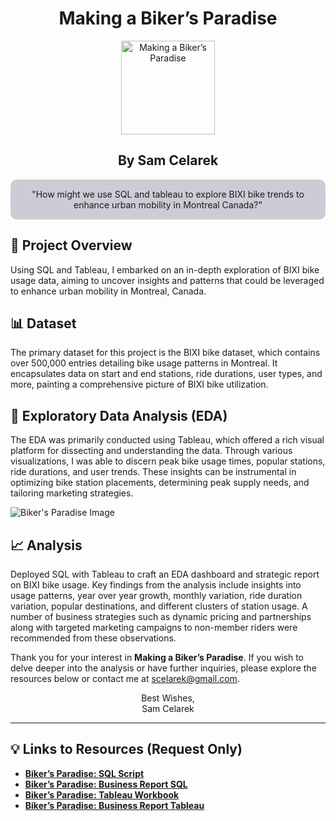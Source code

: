 <div align="center">

<h1>Making a Biker’s Paradise</h1>

<img align="center" src="https://github.com/scelarek/scelarek.github.io/assets/115444760/0a7a06a5-f29e-484f-8e79-5315b28a278a" title="Making a Biker’s Paradise" alt="Making a Biker’s Paradise" width="150" height="150"> 

<h2><strong>By Sam Celarek</strong></h2>
</div>

<div align="center" style="background-color: #CCCCD6; padding: 15px; border-radius: 10px;">
"How might we use SQL and tableau to explore BIXI bike trends to enhance urban mobility in Montreal Canada?"
</div>

## 🎯 Project Overview

Using SQL and Tableau, I embarked on an in-depth exploration of BIXI bike usage data, aiming to uncover insights and patterns that could be leveraged to enhance urban mobility in Montreal, Canada.

## 📊 Dataset
The primary dataset for this project is the BIXI bike dataset, which contains over 500,000 entries detailing bike usage patterns in Montreal. It encapsulates data on start and end stations, ride durations, user types, and more, painting a comprehensive picture of BIXI bike utilization.

## 📶 Exploratory Data Analysis (EDA)
The EDA was primarily conducted using Tableau, which offered a rich visual platform for dissecting and understanding the data. Through various visualizations, I was able to discern peak bike usage times, popular stations, ride durations, and user trends. These insights can be instrumental in optimizing bike station placements, determining peak supply needs, and tailoring marketing strategies.

<img src="https://github.com/scelarek/scelarek.github.io/assets/115444760/f1b0d7c0-9346-4f77-8f79-ac0308aa17d5" alt="Biker's Paradise Image">

## 📈 Analysis
Deployed SQL with Tableau to craft an EDA dashboard and strategic report on BIXI bike usage. Key findings from the analysis include insights into usage patterns, year over year growth, monthly variation, ride duration variation, popular destinations, and different clusters of station usage. A number of business strategies such as dynamic pricing and partnerships along with targeted marketing campaigns to non-member riders were recommended from these observations. 

Thank you for your interest in **Making a Biker’s Paradise**. If you wish to delve deeper into the analysis or have further inquiries, please explore the resources below or contact me at scelarek@gmail.com.


<div align="center">

Best Wishes, <br>
Sam Celarek

</div>

---

## 💡 Links to Resources (Request Only)

- **[Biker’s Paradise: SQL Script](https://drive.google.com/open?id=1UYj3WJR1TK70u9FoTBhu8uzqVxYqwH6g&usp=drive_copy)**
- **[Biker’s Paradise: Business Report SQL](https://drive.google.com/open?id=1FN7VXW1BpQ2HYhGS7HGnza3vmk9cfGBH&usp=drive_copy)**
- **[Biker’s Paradise: Tableau Workbook](https://drive.google.com/open?id=1Xe0Qfpds1BaoRYznPKqvB2F35bEesUzX&usp=drive_copy)**
- **[Biker’s Paradise: Business Report Tableau](https://drive.google.com/open?id=1en8iZDI2DK98OUHbRTS1XgipmrvW4qFj&usp=drive_copy)**

